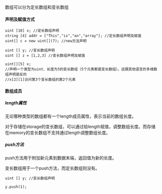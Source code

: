 数组可以分为定长数组和变长数组

#### 声明及赋值方式
```
uint [10] x; //定长数组声明
string [4] addr = ["This","is","an","array"]; //定长数组声明及赋值
uint[] c = new uint[](7); //new方法声明

uint [] y; //变长数组声明
uint [] z = [1,2,3] //变长数组声明及赋值

uint[][5] x;
//声明一个类型为uint、长度为5的变长数组（5个元素都是变长数组）。这跟其他语言的多维数组声明是反的
//x[2][1]访问第3个变长数组的第2个元素
```

#### 数组成员

##### length属性

无论哪种类型的数组都有一个length成员属性，表示当前的数组长度。

对于存储在storage的变长数组，可以通过给length赋值，调整数组长度。而存储在memory的变长数组不支持通过length调整数组长度。

##### push方法

push方法用于附加新元素到数据末端，返回值为新的长度。

变长数组用于一个push方法，而定长数组则没有。

```
uint [] y; //变长数组声明

y.push(1);
```

